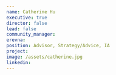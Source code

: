 ```yaml
---
name: Catherine Hu
executive: true
director: false
lead: false
community_manager:  
erevna:   
position: Advisor, Strategy/Advice, IA
project:  
image: /assets/catherine.jpg
linkedin: 
---
```

